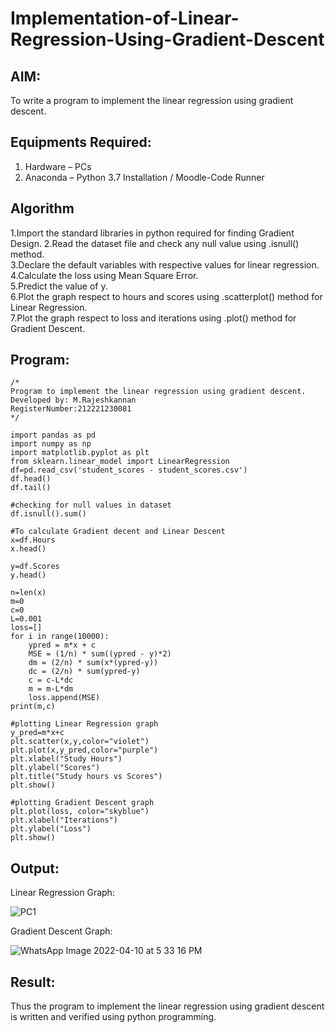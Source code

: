 # Implementation-of-Linear-Regression-Using-Gradient-Descent

## AIM:
To write a program to implement the linear regression using gradient descent.

## Equipments Required:
1. Hardware – PCs
2. Anaconda – Python 3.7 Installation / Moodle-Code Runner

## Algorithm
1.Import the standard libraries in python required for finding Gradient Design.
2.Read the dataset file and check any null value using .isnull() method.<br>
3.Declare the default variables with respective values for linear regression.<br>
4.Calculate the loss using Mean Square Error. <br>
5.Predict the value of y.<br>
6.Plot the graph respect to hours and scores using .scatterplot() method for Linear Regression.<br>
7.Plot the graph respect to loss and iterations using .plot() method for Gradient Descent.

## Program:
```
/*
Program to implement the linear regression using gradient descent.
Developed by: M.Rajeshkannan
RegisterNumber:212221230081  
*/

import pandas as pd
import numpy as np
import matplotlib.pyplot as plt
from sklearn.linear_model import LinearRegression
df=pd.read_csv('student_scores - student_scores.csv')
df.head()
df.tail()

#checking for null values in dataset
df.isnull().sum()

#To calculate Gradient decent and Linear Descent
x=df.Hours
x.head()

y=df.Scores
y.head()

n=len(x)
m=0
c=0
L=0.001
loss=[]
for i in range(10000):
    ypred = m*x + c
    MSE = (1/n) * sum((ypred - y)*2)
    dm = (2/n) * sum(x*(ypred-y))
    dc = (2/n) * sum(ypred-y)
    c = c-L*dc
    m = m-L*dm
    loss.append(MSE)
print(m,c)

#plotting Linear Regression graph
y_pred=m*x+c
plt.scatter(x,y,color="violet")
plt.plot(x,y_pred,color="purple")
plt.xlabel("Study Hours")
plt.ylabel("Scores")
plt.title("Study hours vs Scores")
plt.show()

#plotting Gradient Descent graph
plt.plot(loss, color="skyblue")
plt.xlabel("Iterations")
plt.ylabel("Loss")
plt.show()
```
## Output:
Linear Regression Graph:

![PC1](https://user-images.githubusercontent.com/93901857/162617742-2d1bdf0a-a082-41a3-8d60-d2b5ebc6f8c0.jpeg)



Gradient Descent Graph:
 
 
![WhatsApp Image 2022-04-10 at 5 33 16 PM](https://user-images.githubusercontent.com/93901857/162617234-f18c8d2f-9833-4553-8e0b-69a37c49d18f.jpeg)

## Result:
Thus the program to implement the linear regression using gradient descent is written and verified using python programming.

